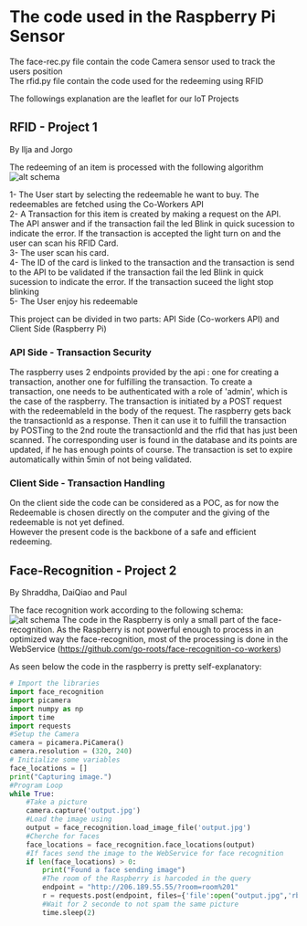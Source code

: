# The code used in the Raspberry Pi Sensor
The face-rec.py file contain the code Camera sensor used to track the users position  
The rfid.py file contain the code used for the redeeming using RFID  

The followings explanation are the leaflet for our IoT Projects

## RFID - Project 1
By Ilja and Jorgo  

The redeeming of an item is processed with the following algorithm 
![alt schema](https://user-images.githubusercontent.com/63868715/99004574-9ea96100-253f-11eb-8ad6-36e6fcf5f5f8.png)
  
1- The User start by selecting the redeemable he want to buy. The redeemables are fetched using the Co-Workers API  
2- A Transaction for this item is created by making a request on the API. The API answer and if the transaction fail the led Blink in quick sucession to indicate the error. If the transaction is accepted the light turn on and the user can scan his RFID Card.   
3- The user scan his card.   
4- The ID of the card is linked to the transaction and the transaction is send to the API to be validated if the transaction fail the led Blink in quick sucession to indicate the error. If the transaction suceed the light stop blinking   
5- The User enjoy his redeemable   


This project can be divided in two parts: API Side (Co-workers API) and Client Side (Raspberry Pi)   
  
### API Side - Transaction Security
The raspberry uses 2 endpoints provided by the api : one for creating a transaction, another one for fulfilling the transaction. To create a transaction, one needs to be authenticated with a role of 'admin', which is the case of the raspberry. The transaction is initiated by a POST request with the redeemableId in the body of the request. The raspberry gets back the transactionId as a response. Then it can use it to fulfill the transaction by POSTing to the 2nd route the transactionId and the rfid that has just been scanned. The corresponding user is found in the database and its points are updated, if he has enough points of course.
The transaction is set to expire automatically within 5min of not being validated.


### Client Side - Transaction Handling
On the client side the code can be considered as a POC, as for now the Redeemable is chosen directly on the computer and the giving of the redeemable is not yet defined.  
However the present code is the backbone of a safe and efficient redeeming.  

## Face-Recognition - Project 2
By Shraddha, DaiQiao and Paul

The face recognition work according to the following schema:  
![alt schema](https://user-images.githubusercontent.com/63868715/99015411-3e251e80-2555-11eb-9dbf-c1fd5ad40044.png)
The code in the Raspberry is only a small part of the face-recognition. As the Raspberry is not powerful enough to process in an optimized way the face-recognition, most of the processing is done in the WebService (https://github.com/go-roots/face-recognition-co-workers)   


As seen below the code in the raspberry is pretty self-explanatory: 
```python
# Import the libraries
import face_recognition
import picamera
import numpy as np
import time
import requests
#Setup the Camera
camera = picamera.PiCamera()
camera.resolution = (320, 240)
# Initialize some variables
face_locations = []
print("Capturing image.")
#Program Loop
while True:
    #Take a picture
    camera.capture('output.jpg')
    #Load the image using 
    output = face_recognition.load_image_file('output.jpg')
    #Cherche for faces
    face_locations = face_recognition.face_locations(output)
    #If faces send the image to the WebService for face recognition
    if len(face_locations) > 0:
        print("Found a face sending image")
        #The room of the Raspberry is harcoded in the query
        endpoint = "http://206.189.55.55/?room=room%201" 
        r = requests.post(endpoint, files={'file':open("output.jpg",'rb')})
        #Wait for 2 seconde to not spam the same picture
        time.sleep(2)
```

